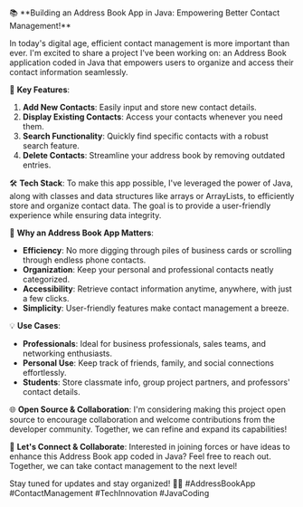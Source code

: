 <P>📚 **Building an Address Book App in Java: Empowering Better Contact Management!**

In today's digital age, efficient contact management is more important than ever. I'm excited to share a project I've been working on: an Address Book application coded in Java that empowers users to organize and access their contact information seamlessly.

📌 **Key Features**:
1. **Add New Contacts**: Easily input and store new contact details.
2. **Display Existing Contacts**: Access your contacts whenever you need them.
3. **Search Functionality**: Quickly find specific contacts with a robust search feature.
4. **Delete Contacts**: Streamline your address book by removing outdated entries.

🛠️ **Tech Stack**:
To make this app possible, I've leveraged the power of Java, along with classes and data structures like arrays or ArrayLists, to efficiently store and organize contact data. The goal is to provide a user-friendly experience while ensuring data integrity.

🌟 **Why an Address Book App Matters**:
- **Efficiency**: No more digging through piles of business cards or scrolling through endless phone contacts.
- **Organization**: Keep your personal and professional contacts neatly categorized.
- **Accessibility**: Retrieve contact information anytime, anywhere, with just a few clicks.
- **Simplicity**: User-friendly features make contact management a breeze.

💡 **Use Cases**:
- **Professionals**: Ideal for business professionals, sales teams, and networking enthusiasts.
- **Personal Use**: Keep track of friends, family, and social connections effortlessly.
- **Students**: Store classmate info, group project partners, and professors' contact details.

🌐 **Open Source & Collaboration**:
I'm considering making this project open source to encourage collaboration and welcome contributions from the developer community. Together, we can refine and expand its capabilities!

🙌 **Let's Connect & Collaborate**:
Interested in joining forces or have ideas to enhance this Address Book app coded in Java? Feel free to reach out. Together, we can take contact management to the next level!

Stay tuned for updates and stay organized! 📇🚀 #AddressBookApp #ContactManagement #TechInnovation #JavaCoding
